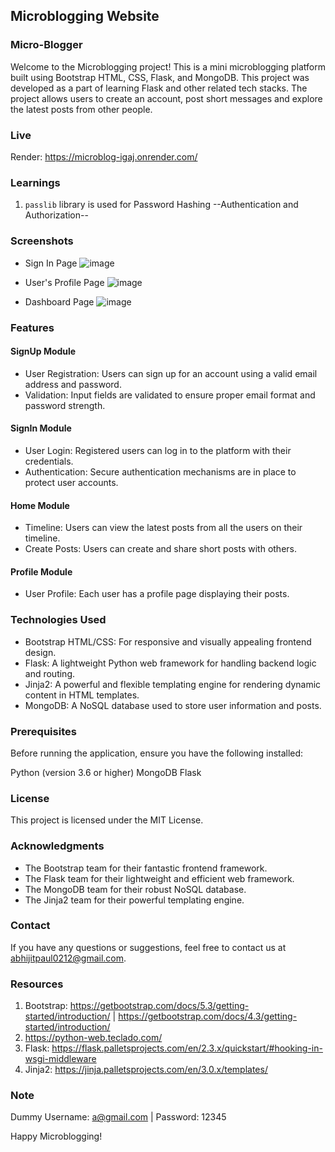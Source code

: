 ## Microblogging Website

### Micro-Blogger

Welcome to the Microblogging project! This is a mini microblogging platform built using Bootstrap HTML, CSS, Flask, and MongoDB. 
This project was developed as a part of learning Flask and other related tech stacks. The project allows users to create an account, post short messages and explore the latest posts from other people.

### Live
Render: https://microblog-igaj.onrender.com/

### Learnings
1. `passlib` library is used for Password Hashing --Authentication and Authorization--

### Screenshots
* Sign In Page
![image](https://github.com/abhijitpaul0212/Microblog/assets/9966441/71366d19-3cac-4d09-ab40-366883871a4e)

* User's Profile Page
![image](https://github.com/abhijitpaul0212/Microblog/assets/9966441/1678257d-bf0b-4f3a-a139-71576da09624)

* Dashboard Page
![image](https://github.com/abhijitpaul0212/Microblog/assets/9966441/0972e106-bfbe-4d71-b0a8-87c55b348de2)

### Features

#### SignUp Module
* User Registration: Users can sign up for an account using a valid email address and password.
* Validation: Input fields are validated to ensure proper email format and password strength.

#### SignIn Module
* User Login: Registered users can log in to the platform with their credentials.
* Authentication: Secure authentication mechanisms are in place to protect user accounts.

#### Home Module
* Timeline: Users can view the latest posts from all the users on their timeline.
* Create Posts: Users can create and share short posts with others.

#### Profile Module
* User Profile: Each user has a profile page displaying their posts.

### Technologies Used
* Bootstrap HTML/CSS: For responsive and visually appealing frontend design.
* Flask: A lightweight Python web framework for handling backend logic and routing.
* Jinja2: A powerful and flexible templating engine for rendering dynamic content in HTML templates.
* MongoDB: A NoSQL database used to store user information and posts.

### Prerequisites

Before running the application, ensure you have the following installed:

Python (version 3.6 or higher)
MongoDB
Flask

### License

This project is licensed under the MIT License.

### Acknowledgments

* The Bootstrap team for their fantastic frontend framework.
* The Flask team for their lightweight and efficient web framework.
* The MongoDB team for their robust NoSQL database.
* The Jinja2 team for their powerful templating engine.

### Contact

If you have any questions or suggestions, feel free to contact us at abhijitpaul0212@gmail.com.

### Resources
1. Bootstrap: https://getbootstrap.com/docs/5.3/getting-started/introduction/ | https://getbootstrap.com/docs/4.3/getting-started/introduction/
2. https://python-web.teclado.com/
3. Flask: https://flask.palletsprojects.com/en/2.3.x/quickstart/#hooking-in-wsgi-middleware
4. Jinja2: https://jinja.palletsprojects.com/en/3.0.x/templates/

### Note
Dummy Username: a@gmail.com | Password: 12345

Happy Microblogging!
